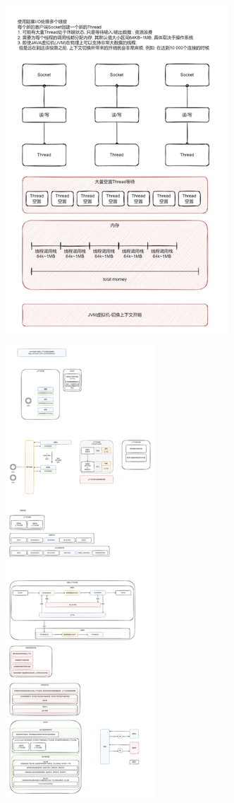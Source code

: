 ![image](https://github.com/spbreak/spbreak/blob/main/1.png)

![image](https://github.com/spbreak/spbreak/blob/main/02上下文切换.png)
